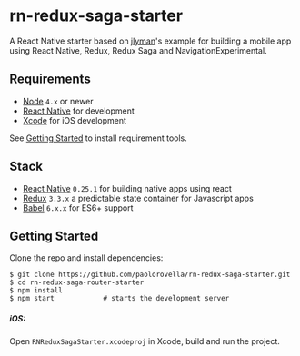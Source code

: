 # rn-redux-saga-starter

A React Native starter based on [jlyman](https://github.com/jlyman/RN-NavigationExperimental-Redux-Example)'s example for building a mobile app using React Native, Redux, Redux Saga and NavigationExperimental.

## Requirements
- [Node](https://nodejs.org) `4.x` or newer
- [React Native](http://facebook.github.io/react-native/docs/getting-started.html) for development
- [Xcode](https://developer.apple.com/xcode/) for iOS development

See [Getting Started](https://facebook.github.io/react-native/docs/getting-started.html) to install requirement tools.

## Stack
- [React Native](https://facebook.github.io/react-native/) `0.25.1` for building native apps using react
- [Redux](http://rackt.github.io/redux/index.html) `3.3.x` a predictable state container for Javascript apps
- [Babel](http://babeljs.io/) `6.x.x` for ES6+ support

## Getting Started
Clone the repo and install dependencies:
```shell
$ git clone https://github.com/paolorovella/rn-redux-saga-starter.git
$ cd rn-redux-saga-router-starter
$ npm install
$ npm start            # starts the development server
```

##### iOS:
Open `RNReduxSagaStarter.xcodeproj` in Xcode, build and run the project.
